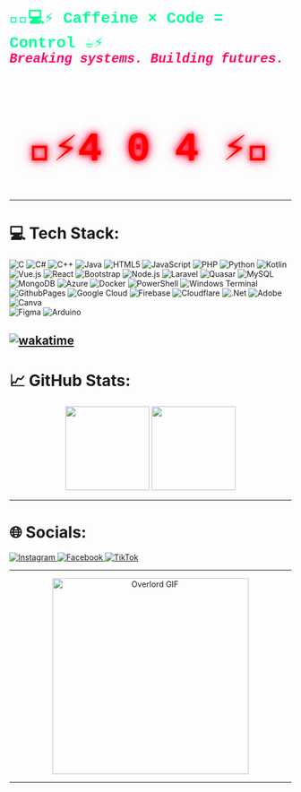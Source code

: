 <h1 align="left" style="font-family: 'Courier New', Courier, monospace; color: #00ff99;">
  👨‍💻💻⚡ Caffeine × Code = Control ☕⚡<br>
  <sub><i style="color:#ff0066;">Breaking systems. Building futures.</i></sub>
</h1>
<h1 align="center" style="font-family: 'Courier New', Courier, monospace; font-size: 72px; color: #ff0000; text-shadow: 0 0 10px #ff0000, 0 0 20px #ff0066;">
  👾⚡4 0 4 ⚡👾
</h1>


---

# 💻 Tech Stack:
![C](https://img.shields.io/badge/c-%2300599C.svg?style=flat&logo=c&logoColor=white) 
![C#](https://img.shields.io/badge/c%23-%23239120.svg?style=flat&logo=csharp&logoColor=white) 
![C++](https://img.shields.io/badge/c++-%2300599C.svg?style=flat&logo=c%2B%2B&logoColor=white) 
![Java](https://img.shields.io/badge/java-%23ED8B00.svg?style=flat&logo=openjdk&logoColor=white) 
![HTML5](https://img.shields.io/badge/html5-%23E34F26.svg?style=flat&logo=html5&logoColor=white) 
![JavaScript](https://img.shields.io/badge/javascript-%23323330.svg?style=flat&logo=javascript&logoColor=%23F7DF1E) 
![PHP](https://img.shields.io/badge/php-%23777BB4.svg?style=flat&logo=php&logoColor=white) 
![Python](https://img.shields.io/badge/python-3670A0?style=flat&logo=python&logoColor=ffdd54)
![Kotlin](https://img.shields.io/badge/kotlin-%230095D5.svg?style=flat&logo=kotlin&logoColor=white)
![Vue.js](https://img.shields.io/badge/vuejs-%2335495e.svg?style=flat&logo=vuedotjs&logoColor=%234FC08D)
![React](https://img.shields.io/badge/react-%2320232a.svg?style=flat&logo=react&logoColor=%2361DAFB)
![Bootstrap](https://img.shields.io/badge/bootstrap-%23563D7C.svg?style=flat&logo=bootstrap&logoColor=white)
![Node.js](https://img.shields.io/badge/node.js-6DA55F?style=flat&logo=node.js&logoColor=white)
![Laravel](https://img.shields.io/badge/laravel-%23FF2D20.svg?style=flat&logo=laravel&logoColor=white)
![Quasar](https://img.shields.io/badge/quasar-%2300B4F0.svg?style=flat&logo=quasar&logoColor=white)
![MySQL](https://img.shields.io/badge/mysql-4479A1.svg?style=flat&logo=mysql&logoColor=white)
![MongoDB](https://img.shields.io/badge/mongodb-%2347A248.svg?style=flat&logo=mongodb&logoColor=white)
![Azure](https://img.shields.io/badge/azure-%230072C6.svg?style=flat&logo=microsoftazure&logoColor=white)
![Docker](https://img.shields.io/badge/docker-%230db7ed.svg?style=flat&logo=docker&logoColor=white)
![PowerShell](https://img.shields.io/badge/PowerShell-%235391FE.svg?style=flat&logo=powershell&logoColor=white) 
![Windows Terminal](https://img.shields.io/badge/Windows%20Terminal-%234D4D4D.svg?style=flat&logo=windows-terminal&logoColor=white) 
![GithubPages](https://img.shields.io/badge/github%20pages-121013?style=flat&logo=github&logoColor=white) 
![Google Cloud](https://img.shields.io/badge/GoogleCloud-%234285F4.svg?style=flat&logo=google-cloud&logoColor=white) 
![Firebase](https://img.shields.io/badge/firebase-a08021?style=flat&logo=firebase&logoColor=ffcd34) 
![Cloudflare](https://img.shields.io/badge/Cloudflare-F38020?style=flat&logo=Cloudflare&logoColor=white) 
![.Net](https://img.shields.io/badge/.NET-5C2D91?style=flat&logo=.net&logoColor=white) 
![Adobe](https://img.shields.io/badge/adobe-%23FF0000.svg?style=flat&logo=adobe&logoColor=white) 
![Canva](https://img.shields.io/badge/Canva-%2300C4CC.svg?style=flat&logo=Canva&logoColor=white)  
![Figma](https://img.shields.io/badge/figma-%23F24E1E.svg?style=flat&logo=figma&logoColor=white) 
![Arduino](https://img.shields.io/badge/-Arduino-00979D?style=flat&logo=Arduino&logoColor=white)

[![wakatime](https://wakatime.com/badge/user/bb3bef44-3c26-4fcb-a74d-c4ffd75174d7.svg)](https://wakatime.com/@bb3bef44-3c26-4fcb-a74d-c4ffd75174d7)
---

# 📈 GitHub Stats:
<div align="center">

  <img src="https://github-readme-stats.vercel.app/api?username=F1lmw8&show_icons=true&theme=dracula&hide_border=false" height="150" />
  <img src="https://github-readme-stats.vercel.app/api/top-langs/?username=F1lmW8&layout=compact&theme=dracula&hide_border=false" height="150" />


---




<h1 align="left">🌐 Socials:</h1>
<div align="left">
  <a href="https://instagram.com/f1lm_w8" target="_blank">
    <img src="https://img.shields.io/badge/Instagram-000000?style=for-the-badge&logo=instagram&logoColor=white" alt="Instagram" />
  </a>
  <a href="https://facebook.com/Filmw8" target="_blank">
    <img src="https://img.shields.io/badge/Facebook-100000?style=for-the-badge&logo=facebook&logoColor=white" alt="Facebook" />
  </a>
  <a href="https://www.tiktok.com/@film_w8" target="_blank">
    <img src="https://img.shields.io/badge/TikTok-000000?style=for-the-badge&logo=tiktok&logoColor=white" alt="TikTok" />
  </a>
</div>

---

<div style="display: flex; justify-content: center; margin: 0;">
  <img src="https://media1.tenor.com/m/-kcyrKS6ShcAAAAd/ainz-ooal-gown-overlord.gif" 
       style="max-width:100%; height:350px; object-fit: cover;" alt="Overlord GIF"/>
</div>

---
